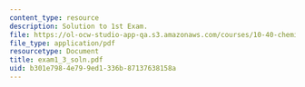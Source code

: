 ```yaml
---
content_type: resource
description: Solution to 1st Exam.
file: https://ol-ocw-studio-app-qa.s3.amazonaws.com/courses/10-40-chemical-engineering-thermodynamics-fall-2003/b301e7984e799ed1336b87137638158a_exam1_3_soln.pdf
file_type: application/pdf
resourcetype: Document
title: exam1_3_soln.pdf
uid: b301e798-4e79-9ed1-336b-87137638158a
---
```

